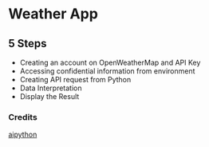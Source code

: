 # Weather App

## 5 Steps
- Creating an account on OpenWeatherMap and API Key
- Accessing confidential information from environment
- Creating API request from Python
- Data Interpretation
- Display the Result

### Credits
[aipython](https://www.youtube.com/watch?v=w-V1pMrGAjc)